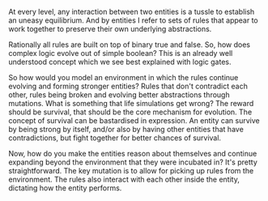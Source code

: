 At every level, any interaction between two entities is a tussle to establish an uneasy equilibrium. And by entities I refer to sets of rules that appear to work together to preserve their own underlying abstractions.

Rationally all rules are built on top of binary true and false. So, how does complex logic evolve out of simple boolean? This is an already well understood concept which we see best explained with logic gates.

So how would you model an environment in which the rules continue evolving and forming stronger entities? Rules that don't contradict each other, rules being broken and evolving better abstractions through mutations. What is something that life simulations get wrong? The reward should be survival, that should be the core mechanism for evolution. The concept of survival can be bastardised in expression. An entity can survive by being strong by itself, and/or also by having other entities that have contradictions, but fight together for better chances of survival.

Now, how do you make the entities reason about themselves and continue expanding beyond the environment that they were incubated in? It's pretty straightforward. The key mutation is to allow for picking up rules from the environment. The rules also interact with each other inside the entity, dictating how the entity performs.